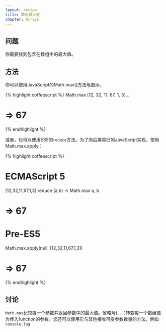 ```yaml
---
layout: recipe
title: 数组最大值
chapter: Arrays
---
```

## 问题

你需要找到包含在数组中的最大值。

## 方法

你可以使用JavaScript的Math.max()方法与图示。

{% highlight coffeescript %}
Math.max [12, 32, 11, 67, 1, 3]...
# => 67
{% endhighlight %}

或者，也可以使用ES5的`reduce`方法。为了向后兼容旧的JavaScript实现，使用Math.max.apply：

{% highlight coffeescript %}
# ECMAScript 5
[12,32,11,67,1,3].reduce (a,b) -> Math.max a, b
# => 67

# Pre-ES5
Math.max.apply(null, [12,32,11,67,1,3])
# => 67
{% endhighlight %}

## 讨论

`Math.max`比较每一个参数并返回参数中的最大值。省略号(`...`)转变每一个数组值为传入function的参数。您还可以使用它与其他接收可变参数数量的方法，例如`console.log`